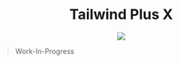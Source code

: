<div align=center>
  
# Tailwind Plus X
![](https://img.shields.io/badge/Tailwind_CSS-38B2AC?style=for-the-badge&logo=tailwind-css&logoColor=white) 
 
</div>

> Work-In-Progress
